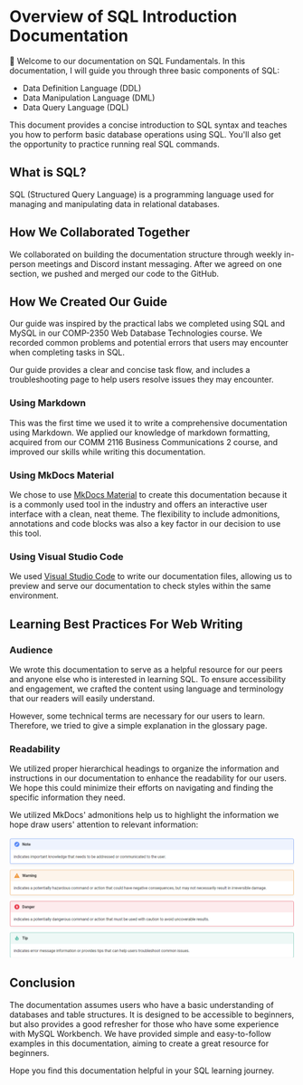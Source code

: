 # Overview of SQL Introduction Documentation

👋 Welcome to our documentation on SQL Fundamentals. In this documentation, I will guide you through three basic components of SQL:

- Data Definition Language (DDL)
- Data Manipulation Language (DML)
- Data Query Language (DQL)

This document provides a concise introduction to SQL syntax and teaches you how to perform basic database operations using SQL. You'll also get the opportunity to practice running real SQL commands.

## What is SQL?

SQL (Structured Query Language) is a programming language used for managing and manipulating data in relational databases.

## How We Collaborated Together

We collaborated on building the documentation structure through weekly in-person meetings and Discord instant messaging. After we agreed on one section, we pushed and merged our code to the GitHub.

## How We Created Our Guide

Our guide was inspired by the practical labs we completed using SQL and MySQL in our COMP-2350 Web Database Technologies course. We recorded common problems and potential errors that users may encounter when completing tasks in SQL.

Our guide provides a clear and concise task flow, and includes a troubleshooting page to help users resolve issues they may encounter.

### Using Markdown

This was the first time we used it to write a comprehensive documentation using Markdown. We applied our knowledge of markdown formatting, acquired from our COMM 2116 Business Communications 2 course, and improved our skills while writing this documentation.

### Using MkDocs Material

We chose to use [MkDocs Material](https://squidfunk.github.io/mkdocs-material/) to create this documentation because it is a commonly used tool in the industry and offers an interactive user interface with a clean, neat theme. The flexibility to include admonitions, annotations and code blocks was also a key factor in our decision to use this tool.

### Using Visual Studio Code

We used [Visual Studio Code](https://code.visualstudio.com/) to write our documentation files, allowing us to preview and serve our documentation to check styles within the same environment.

## Learning Best Practices For Web Writing

### Audience

We wrote this documentation to serve as a helpful resource for our peers and anyone else who is interested in learning SQL. To ensure accessibility and engagement, we crafted the content using language and terminology that our readers will easily understand.

However, some technical terms are necessary for our users to learn. Therefore, we tried to give a simple explanation in the glossary page.

### Readability

We utilized proper hierarchical headings to organize the information and instructions in our documentation to enhance the readability for our users. We hope this could minimize their efforts on navigating and finding the specific information they need.

We utilized MkDocs' admonitions help us to highlight the information we hope draw users' attention to relevant information:

![Amotations Examples](/docs/images/Amontations_eg.png)

## Conclusion

The documentation assumes users who have a basic understanding of databases and table structures. It is designed to be accessible to beginners, but also provides a good refresher for those who have some experience with MySQL Workbench. We have provided simple and easy-to-follow examples in this documentation, aiming to create a great resource for beginners.

Hope you find this documentation helpful in your SQL learning journey.

